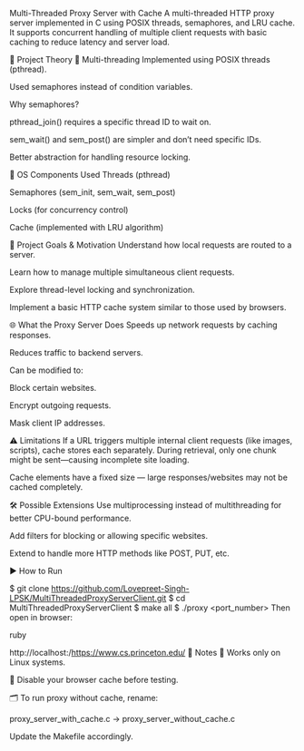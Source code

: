 Multi-Threaded Proxy Server with Cache
A multi-threaded HTTP proxy server implemented in C using POSIX threads, semaphores, and LRU cache. It supports concurrent handling of multiple client requests with basic caching to reduce latency and server load.

🧠 Project Theory
🔁 Multi-threading
Implemented using POSIX threads (pthread).

Used semaphores instead of condition variables.

Why semaphores?

pthread_join() requires a specific thread ID to wait on.

sem_wait() and sem_post() are simpler and don’t need specific IDs.

Better abstraction for handling resource locking.

🔧 OS Components Used
Threads (pthread)

Semaphores (sem_init, sem_wait, sem_post)

Locks (for concurrency control)

Cache (implemented with LRU algorithm)

🎯 Project Goals & Motivation
Understand how local requests are routed to a server.

Learn how to manage multiple simultaneous client requests.

Explore thread-level locking and synchronization.

Implement a basic HTTP cache system similar to those used by browsers.

🌐 What the Proxy Server Does
Speeds up network requests by caching responses.

Reduces traffic to backend servers.

Can be modified to:

Block certain websites.

Encrypt outgoing requests.

Mask client IP addresses.

⚠️ Limitations
If a URL triggers multiple internal client requests (like images, scripts), cache stores each separately. During retrieval, only one chunk might be sent—causing incomplete site loading.

Cache elements have a fixed size — large responses/websites may not be cached completely.

🛠️ Possible Extensions
Use multiprocessing instead of multithreading for better CPU-bound performance.

Add filters for blocking or allowing specific websites.

Extend to handle more HTTP methods like POST, PUT, etc.

▶️ How to Run

$ git clone https://github.com/Lovepreet-Singh-LPSK/MultiThreadedProxyServerClient.git
$ cd MultiThreadedProxyServerClient
$ make all
$ ./proxy <port_number>
Then open in browser:

ruby

http://localhost:<port>/https://www.cs.princeton.edu/
📌 Notes
🐧 Works only on Linux systems.

🚫 Disable your browser cache before testing.

🗂️ To run proxy without cache, rename:

proxy_server_with_cache.c → proxy_server_without_cache.c

Update the Makefile accordingly.

